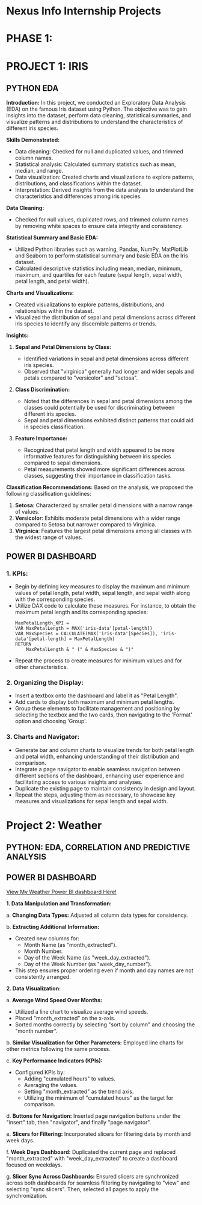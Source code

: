 # Nexus Info Internship Projects
# PHASE 1:

# PROJECT 1: IRIS

## PYTHON EDA

**Introduction:**
In this project, we conducted an Exploratory Data Analysis (EDA) on the famous Iris dataset using Python. The objective was to gain insights into the dataset, perform data cleaning, statistical summaries, and visualize patterns and distributions to understand the characteristics of different iris species.

**Skills Demonstrated:**
- Data cleaning: Checked for null and duplicated values, and trimmed column names.
- Statistical analysis: Calculated summary statistics such as mean, median, and range.
- Data visualization: Created charts and visualizations to explore patterns, distributions, and classifications within the dataset.
- Interpretation: Derived insights from the data analysis to understand the characteristics and differences among iris species.

**Data Cleaning:**
- Checked for null values, duplicated rows, and trimmed column names by removing white spaces to ensure data integrity and consistency.

**Statistical Summary and Basic EDA:**
- Utilized Python libraries such as warning, Pandas, NumPy, MatPlotLib and Seaborn to perform statistical summary and basic EDA on the Iris dataset.
- Calculated descriptive statistics including mean, median, minimum, maximum, and quartiles for each feature (sepal length, sepal width, petal length, and petal width).

**Charts and Visualizations:**
- Created visualizations to explore patterns, distributions, and relationships within the dataset.
- Visualized the distribution of sepal and petal dimensions across different iris species to identify any discernible patterns or trends.

**Insights:**
1. **Sepal and Petal Dimensions by Class:**
   - Identified variations in sepal and petal dimensions across different iris species.
   - Observed that "virginica" generally had longer and wider sepals and petals compared to "versicolor" and "setosa".

2. **Class Discrimination:**
   - Noted that the differences in sepal and petal dimensions among the classes could potentially be used for discriminating between different iris species.
   - Sepal and petal dimensions exhibited distinct patterns that could aid in species classification.

3. **Feature Importance:**
   - Recognized that petal length and width appeared to be more informative features for distinguishing between iris species compared to sepal dimensions.
   - Petal measurements showed more significant differences across classes, suggesting their importance in classification tasks.

**Classification Recommendations:**
Based on the analysis, we proposed the following classification guidelines:
1. **Setosa**: Characterized by smaller petal dimensions with a narrow range of values.
2. **Versicolor**: Exhibits moderate petal dimensions with a wider range compared to Setosa but narrower compared to Virginica.
3. **Virginica**: Features the largest petal dimensions among all classes with the widest range of values.


## POWER BI DASHBOARD

### 1. KPIs:
- Begin by defining key measures to display the maximum and minimum values of petal length, petal width, sepal length, and sepal width along with the corresponding species.
- Utilize DAX code to calculate these measures. For instance, to obtain the maximum petal length and its corresponding species:
    ```DAX
    MaxPetalLength_KPI = 
    VAR MaxPetalLength = MAX('iris-data'[petal-length])
    VAR MaxSpecies = CALCULATE(MAX('iris-data'[Species]), 'iris-data'[petal-length] = MaxPetalLength)
    RETURN
        MaxPetalLength & " (" & MaxSpecies & ")"
    ```
- Repeat the process to create measures for minimum values and for other characteristics.

### 2. Organizing the Display:
- Insert a textbox onto the dashboard and label it as "Petal Length".
- Add cards to display both maximum and minimum petal lengths.
- Group these elements to facilitate management and positioning by selecting the textbox and the two cards, then navigating to the 'Format' option and choosing 'Group'.

### 3. Charts and Navigator:
- Generate bar and column charts to visualize trends for both petal length and petal width, enhancing understanding of their distribution and comparison.
- Integrate a page navigator to enable seamless navigation between different sections of the dashboard, enhancing user experience and facilitating access to various insights and analyses.
- Duplicate the existing page to maintain consistency in design and layout.
- Repeat the steps, adjusting them as necessary, to showcase key measures and visualizations for sepal length and sepal width.

# Project 2: Weather

## PYTHON: EDA, CORRELATION AND PREDICTIVE ANALYSIS

## POWER BI DASHBOARD

[View My Weather Power BI dashboard Here!](https://app.powerbi.com/groups/me/reports/9b497d1e-935a-4c07-8dd3-983a190899e1/ReportSectionef39925040db42878834?ctid=e14e73eb-5251-4388-8d67-8f9f2e2d5a46&experience=power-bi)

**1. Data Manipulation and Transformation:**

a. **Changing Data Types:** Adjusted all column data types for consistency.

b. **Extracting Additional Information:**
   - Created new columns for:
     - Month Name (as "month_extracted").
     - Month Number.
     - Day of the Week Name (as "week_day_extracted").
     - Day of the Week Number (as "week_day_number").
   - This step ensures proper ordering even if month and day names are not consistently arranged.

**2. Data Visualization:**

a. **Average Wind Speed Over Months:**
   - Utilized a line chart to visualize average wind speeds.
   - Placed "month_extracted" on the x-axis.
   - Sorted months correctly by selecting "sort by column" and choosing the "month number".

b. **Similar Visualization for Other Parameters:** Employed line charts for other metrics following the same process.

c. **Key Performance Indicators (KPIs):**
   - Configured KPIs by:
     - Adding "cumulated hours" to values.
     - Averaging the values.
     - Setting "month_extracted" as the trend axis.
     - Utilizing the minimum of "cumulated hours" as the target for comparison.

d. **Buttons for Navigation:** Inserted page navigation buttons under the "insert" tab, then "navigator", and finally "page navigator".

e. **Slicers for Filtering:** Incorporated slicers for filtering data by month and week days.

f. **Week Days Dashboard:** Duplicated the current page and replaced "month_extracted" with "week_day_extracted" to create a dashboard focused on weekdays.

g. **Slicer Sync Across Dashboards:** Ensured slicers are synchronized across both dashboards for seamless filtering by navigating to "view" and selecting "sync slicers". Then, selected all pages to apply the synchronization.
